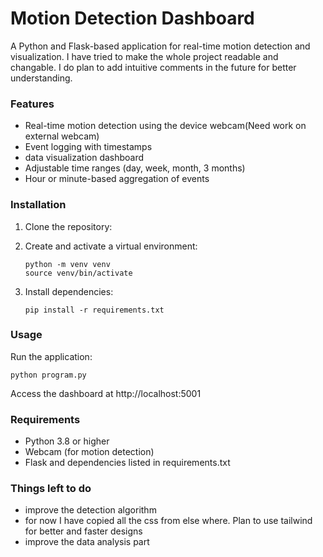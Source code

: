 # Motion Detection Dashboard

A Python and Flask-based application for real-time motion detection and visualization. I have tried to make the whole project readable and changable. I do plan to add intuitive comments in the future for better understanding. 

### Features

- Real-time motion detection using the device webcam(Need work on external webcam)
- Event logging with timestamps
- data visualization dashboard
- Adjustable time ranges (day, week, month, 3 months)
- Hour or minute-based aggregation of events

### Installation

1. Clone the repository:

2. Create and activate a virtual environment:

   ```
   python -m venv venv
   source venv/bin/activate
   ```

3. Install dependencies:
   ```
   pip install -r requirements.txt
   ```

### Usage

Run the application:

```
python program.py
```

Access the dashboard at http://localhost:5001

### Requirements

- Python 3.8 or higher
- Webcam (for motion detection)
- Flask and dependencies listed in requirements.txt

### Things left to do
- improve the detection algorithm
- for now I have copied all the css from else where. Plan to use tailwind for better and faster designs
- improve the data analysis part
